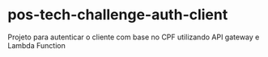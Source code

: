 # pos-tech-challenge-auth-client
Projeto para autenticar o cliente com base no CPF utilizando API gateway e Lambda Function
